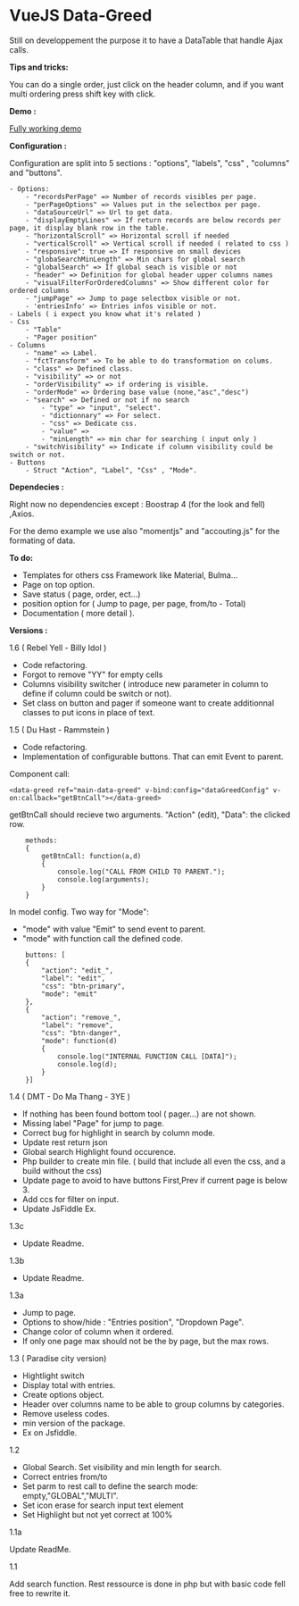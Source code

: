 # VueJS Data-Greed

Still on developpement the purpose it to have a DataTable that handle Ajax calls.

**Tips and tricks:**

You can do a single order, just click on the header column, and if you want multi ordering press shift key with click.

**Demo :**

[Fully working demo](https://jsfiddle.net/shaan1974/L65p1ydc/)

**Configuration :**

Configuration are split into 5 sections : "options", "labels", "css" , "columns" and "buttons".

```
- Options:
    - "recordsPerPage" => Number of records visibles per page.
    - "perPageOptions" => Values put in the selectbox per page.
    - "dataSourceUrl" => Url to get data.
    - "displayEmptyLines" => If return records are below records per page, it display blank row in the table.
    - "horizontalScroll" => Horizontal scroll if needed
    - "verticalScroll" => Vertical scroll if needed ( related to css )
    - "responsive": true => If responsive on small devices
    - "globaSearchMinLength" => Min chars for global search
    - "globalSearch" => If global seach is visible or not
    - "header" => Definition for global header upper columns names
    - "visualFilterForOrderedColumns" => Show different color for ordered columns
    - "jumpPage" => Jump to page selectbox visible or not.
    - 'entriesInfo' => Entries infos visible or not.
- Labels ( i expect you know what it's related )
- Css
    - "Table"
    - "Pager position"
- Columns
    - "name" => Label.
    - "fctTransform" => To be able to do transformation on colums.
    - "class" => Defined class.
    - "visibility" => or not
    - "orderVisibility" => if ordering is visible.
    - "orderMode" => Ordering base value (none,"asc","desc")
    - "search" => Defined or not if no search
        - "type" => "input", "select".
        - "dictionnary" => For select.
        - "css" => Dedicate css.
        - "value" =>
        - "minLength" => min char for searching ( input only )
    - "switchVisibility" => Indicate if column visibility could be switch or not.    
- Buttons
    - Struct "Action", "Label", "Css" , "Mode".
```

**Dependecies :**

Right now no dependencies except : Boostrap 4 (for the look and fell) ,Axios.

For the demo example we use also "momentjs" and "accouting.js" for the formating of data.

**To do:**

- Templates for others css Framework like Material, Bulma... 
- Page on top option.
- Save status ( page, order, ect...)
- position option for ( Jump to page, per page, from/to - Total)
- Documentation ( more detail ).

**Versions :**

1.6 ( Rebel Yell - Billy Idol )

- Code refactoring.
- Forgot to remove "YY" for empty cells
- Columns visibility switcher ( introduce new parameter in column to define if column could be switch or not).
- Set class on button and pager if someone want to create additionnal classes to put icons in place of text.

1.5 ( Du Hast - Rammstein )

- Code refactoring.
- Implementation of configurable buttons. That can emit Event to parent.

Component call:
```
<data-greed ref="main-data-greed" v-bind:config="dataGreedConfig" v-on:callback="getBtnCall"></data-greed>
```

getBtnCall should recieve two arguments. "Action" (edit), "Data": the clicked row.

```
    methods:
    {
        getBtnCall: function(a,d)
        {
            console.log("CALL FROM CHILD TO PARENT.");
            console.log(arguments);
        }
    }
```

In model config. Two way for "Mode":
- "mode" with value "Emit" to send event to parent.
- "mode" with function call the defined code.

```
    buttons: [
    {
        "action": "edit_",
        "label": "edit",
        "css": "btn-primary",
        "mode": "emit"
    },
    {
        "action": "remove_",
        "label": "remove",
        "css": "btn-danger",
        "mode": function(d)
        {
            console.log("INTERNAL FUNCTION CALL [DATA]");
            console.log(d);
        }
    }]
```

1.4 ( DMT - Do Ma Thang - 3YE )

- If nothing has been found bottom tool ( pager...) are not shown.
- Missing label "Page" for jump to page.
- Correct bug for highlight in search by column mode.
- Update rest return json
- Global search Highlight found occurence.
- Php builder to create min file. ( build that include all even the css, and a build without the css)
- Update page to avoid to have buttons First,Prev if current page is below 3.
- Add ccs for filter on input.
- Update JsFiddle Ex.

1.3c

- Update Readme.

1.3b

- Update Readme.

1.3a
- Jump to page.
- Options to show/hide : "Entries position", "Dropdown Page".
- Change color of column when it ordered.
- If only one page max should not be the by page, but the max rows.

1.3 ( Paradise city version)

- Hightlight switch
- Display total with entries.
- Create options object.
- Header over columns name to be able to group columns by categories.
- Remove useless codes.
- min version of the package.
- Ex on Jsfiddle.

1.2

- Global Search. Set visibility and min length for search.
- Correct entries from/to
- Set parm to rest call to define the search mode: empty,"GLOBAL","MULTI".
- Set icon erase for search input text element
- Set Highlight but not yet correct at 100%

1.1a

Update ReadMe.

1.1

Add search function. Rest ressource is done in php but with basic code fell free to rewrite it.